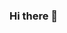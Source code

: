 ### Hi there 👋

<!--

<div>
  ![Snake animation](https://github.com/u-dani/u-dani/blob/output/github-contribution-grid-snake.svg)
</div>
